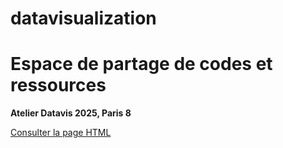 # datavisualization

# Espace de partage de codes et ressources

**Atelier Datavis 2025, Paris 8**

[Consulter la page HTML](https://elfazazioumaima.github.io/datavisualization/seance01ex01.html)
